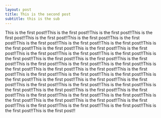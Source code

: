 ```yaml
---
layout: post
title: This is the second post
subtitle: this is the sub
---
```


This is the first post!!This is the first post!!This is the first post!!This is the first post!!This is the first post!!This is the first post!!This is the first post!!This is the first post!!This is the first post!!This is the first post!!This is the first post!!This is the first post!!This is the first post!!This is the first post!!This is the first post!!This is the first post!!This is the first post!!This is the first post!!This is the first post!!This is the first post!!This is the first post!!This is the first post!!This is the first post!!This is the first post!!This is the first post!!This is the first post!!This is the first post!!This is the first post!!This is the first post!!This is the first post!!This is the first post!!This is the first post!!This is the first post!!This is the first post!!This is the first post!!This is the first post!!This is the first post!!This is the first post!!This is the first post!!This is the first post!!This is the first post!!This is the first post!!This is the first post!!This is the first post!!This is the first post!!This is the first post!!This is the first post!!This is the first post!!This is the first post!!This is the first post!!This is the first post!!This is the first post!!This is the first post!!This is the first post!!
